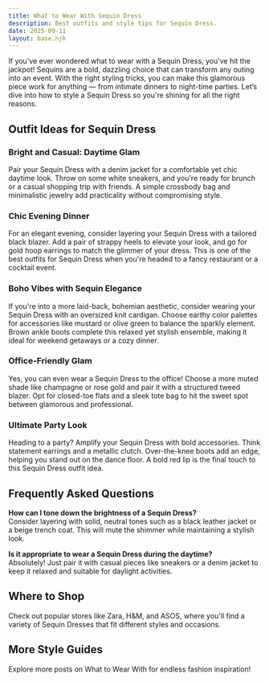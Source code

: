 ```yaml
---
title: What to Wear With Sequin Dress
description: Best outfits and style tips for Sequin Dress.
date: 2025-09-11
layout: base.njk
---
```


If you've ever wondered what to wear with a Sequin Dress, you've hit the jackpot! Sequins are a bold, dazzling choice that can transform any outing into an event. With the right styling tricks, you can make this glamorous piece work for anything — from intimate dinners to night-time parties. Let’s dive into how to style a Sequin Dress so you're shining for all the right reasons.

## Outfit Ideas for Sequin Dress

### Bright and Casual: Daytime Glam
Pair your Sequin Dress with a denim jacket for a comfortable yet chic daytime look. Throw on some white sneakers, and you're ready for brunch or a casual shopping trip with friends. A simple crossbody bag and minimalistic jewelry add practicality without compromising style.

### Chic Evening Dinner
For an elegant evening, consider layering your Sequin Dress with a tailored black blazer. Add a pair of strappy heels to elevate your look, and go for gold hoop earrings to match the glimmer of your dress. This is one of the best outfits for Sequin Dress when you're headed to a fancy restaurant or a cocktail event.

### Boho Vibes with Sequin Elegance
If you're into a more laid-back, bohemian aesthetic, consider wearing your Sequin Dress with an oversized knit cardigan. Choose earthy color palettes for accessories like mustard or olive green to balance the sparkly element. Brown ankle boots complete this relaxed yet stylish ensemble, making it ideal for weekend getaways or a cozy dinner.

### Office-Friendly Glam
Yes, you can even wear a Sequin Dress to the office! Choose a more muted shade like champagne or rose gold and pair it with a structured tweed blazer. Opt for closed-toe flats and a sleek tote bag to hit the sweet spot between glamorous and professional.

### Ultimate Party Look
Heading to a party? Amplify your Sequin Dress with bold accessories. Think statement earrings and a metallic clutch. Over-the-knee boots add an edge, helping you stand out on the dance floor. A bold red lip is the final touch to this Sequin Dress outfit idea.

## Frequently Asked Questions

**How can I tone down the brightness of a Sequin Dress?**  
Consider layering with solid, neutral tones such as a black leather jacket or a beige trench coat. This will mute the shimmer while maintaining a stylish look.

**Is it appropriate to wear a Sequin Dress during the daytime?**  
Absolutely! Just pair it with casual pieces like sneakers or a denim jacket to keep it relaxed and suitable for daylight activities.

## Where to Shop

Check out popular stores like Zara, H&M, and ASOS, where you'll find a variety of Sequin Dresses that fit different styles and occasions.

## More Style Guides

Explore more posts on What to Wear With for endless fashion inspiration!